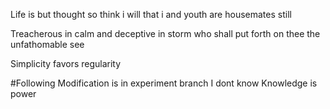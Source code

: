 Life is but thought so think i will
that i and youth are housemates still

Treacherous in calm and deceptive in storm
who shall put forth on thee
the unfathomable see

Simplicity favors regularity

#Following Modification is in experiment branch
I dont know
Knowledge is power
